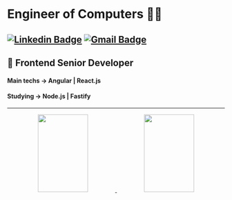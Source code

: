 # Engineer of Computers 👨‍💻
[![Linkedin Badge](https://img.shields.io/badge/-LinkedIn-blue?style=flat-square&logo=Linkedin&logoColor=white&link=https://www.linkedin.com/in/arthurbarata/)](https://www.linkedin.com/in/arthurbarata/)
[![Gmail Badge](https://img.shields.io/badge/-Gmail-c14438?style=flat-square&logo=Gmail&logoColor=white&link=mailto:arthurpbarata@gmail.com)](mailto:arthurpbarata@gmail.com)
---

## 💼 Frontend Senior Developer
#### Main techs -> Angular | React.js
#### Studying -> Node.js | Fastify

---
<div align="center">
  <a href="https://github.com/baratarthur?tab=repositories">
    <img height="180px" width="48%" src="https://github-readme-stats.vercel.app/api/top-langs/?username=baratarthur&theme=tokyonight&layout=compact" />
  </a> 
  <a href="https://github.com/baratarthur?tab=repositories">
    <img height="180px" width="48%" src="https://github-readme-stats.vercel.app/api?username=baratarthur&theme=tokyonight&include_all_commits=true&count_private=true" />
  </a>
</div>


